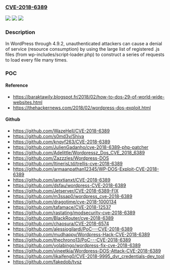 ### [CVE-2018-6389](https://cve.mitre.org/cgi-bin/cvename.cgi?name=CVE-2018-6389)
![](https://img.shields.io/static/v1?label=Product&message=n%2Fa&color=blue)
![](https://img.shields.io/static/v1?label=Version&message=n%2Fa&color=blue)
![](https://img.shields.io/static/v1?label=Vulnerability&message=n%2Fa&color=brighgreen)

### Description

In WordPress through 4.9.2, unauthenticated attackers can cause a denial of service (resource consumption) by using the large list of registered .js files (from wp-includes/script-loader.php) to construct a series of requests to load every file many times.

### POC

#### Reference
- https://baraktawily.blogspot.fr/2018/02/how-to-dos-29-of-world-wide-websites.html
- https://thehackernews.com/2018/02/wordpress-dos-exploit.html

#### Github
- https://github.com/WazeHell/CVE-2018-6389
- https://github.com/s0md3v/Shiva
- https://github.com/knqyf263/CVE-2018-6389
- https://github.com/JulienGadanho/cve-2018-6389-php-patcher
- https://github.com/Adelittle/Wordpressz_Dos_CVE_2018_6389
- https://github.com/Zazzzles/Wordpress-DOS
- https://github.com/ItinerisLtd/trellis-cve-2018-6389
- https://github.com/armaanpathan12345/WP-DOS-Exploit-CVE-2018-6389
- https://github.com/ianxtianxt/CVE-2018-6389
- https://github.com/dsfau/wordpress-CVE-2018-6389
- https://github.com/Jetserver/CVE-2018-6389-FIX
- https://github.com/m3ssap0/wordpress_cve-2018-6389
- https://github.com/dragotime/cve-2018-1000134
- https://github.com/tafamace/CVE-2018-12537
- https://github.com/rastating/modsecurity-cve-2018-6389
- https://github.com/BlackRouter/cve-2018-6389
- https://github.com/chaosura/CVE-2018-6574
- https://github.com/alessiogilardi/PoC---CVE-2018-6389
- https://github.com/mudhappy/Wordpress-Hack-CVE-2018-6389
- https://github.com/thechrono13/PoC---CVE-2018-6389
- https://github.com/yolabingo/wordpress-fix-cve-2018-6389
- https://github.com/vineetkia/Wordpress-DOS-Attack-CVE-2018-6389
- https://github.com/likaifeng0/CVE-2018-9995_dvr_credentials-dev_tool
- https://github.com/fakedob/tvsz

